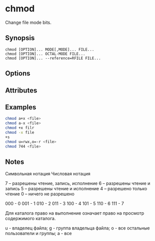 # chmod
Change file mode bits.


## Synopsis
```console
chmod [OPTION]... MODE[,MODE]... FILE...
chmod [OPTION]... OCTAL‐MODE FILE...
chmod [OPTION]... ‐‐reference=RFILE FILE...
```


## Options



## Attributes



## Examples
```bash
chmod a+x <file>
chmod a-x <file>
chmod +x filr
chmod -x file
+s
chmod u=rwx,o=-r <file>
chmod 744 <file>
```

## Notes
Символьная нотация
Числовая нотация

7 – разрешены чтение, запись, исполнение
6 – разрешены чтение и запись
5 – разрешены чтение и исполнение
4 – разрешено только чтение
0 – ничего не разрешено

000 - 0
001 - 1
010 - 2
011 - 3
100 - 4
101 - 5
110 - 6
111 - 7

Для каталога право на выполнение означает право на просмотр содержимого каталога.

u - владелец файла;
g - группа владельца файла;
o - все остальные пользователи и группы;
a - все